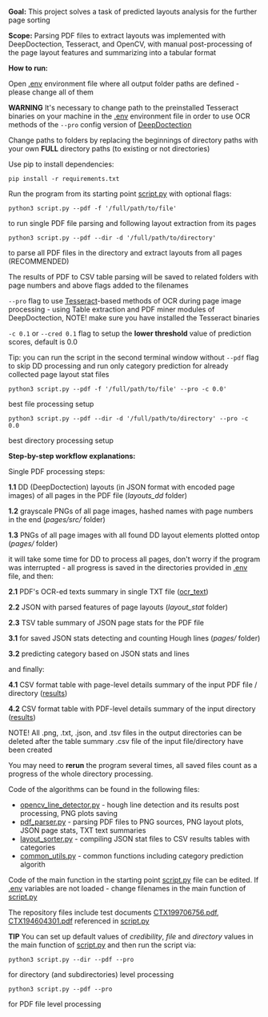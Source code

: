 **Goal:** This project solves a task of predicted layouts analysis for the further page sorting

**Scope:** Parsing PDF files to extract layouts was implemented with DeepDoctection, Tesseract, and OpenCV, with 
manual post-processing of the page layout features and summarizing into a tabular format

**How to run:**

Open [.env](.env) environment file where all output folder paths are defined - please change all of them

**WARNING** It's necessary to change path to the preinstalled Tesseract binaries on your machine in the [.env](.env) 
environment file in order to use OCR methods of the ``--pro`` config version of [DeepDoctection](https://github.com/deepdoctection/deepdoctection)

Change paths to folders by replacing the beginnings of directory paths with your own **FULL** directory paths (to 
existing or not directories)

Use pip to install dependencies:

    pip install -r requirements.txt

Run the program from its starting point [script.py](script.py) with optional flags:

    python3 script.py --pdf -f '/full/path/to/file'
to run single PDF file parsing and following layout extraction from its pages

    python3 script.py --pdf --dir -d '/full/path/to/directory' 
to parse all PDF files in the directory and extract layouts from all pages (RECOMMENDED)

The results of PDF to CSV table parsing will be saved to related folders with page numbers and above flags added to the filenames 

``--pro`` flag to use [Tesseract](https://github.com/tesseract-ocr/tesseract)-based methods of OCR during page image processing - 
using Table extraction and PDF miner modules of DeepDoctection, NOTE! make sure you have installed the Tesseract binaries

``-c 0.1`` or ``--cred 0.1`` flag to setup the **lower threshold** value of prediction scores, default is 0.0

Tip: you can run the script in the second terminal window without ``--pdf`` flag to skip DD processing and run only 
category prediction for already collected page layout stat files

    python3 script.py --pdf -f '/full/path/to/file' --pro -c 0.0' 
best file processing setup

    python3 script.py --pdf --dir -d '/full/path/to/directory' --pro -c 0.0
best directory processing setup


**Step-by-step workflow explanations:**

Single PDF processing steps:

**1.1**     DD (DeepDoctection) layouts (in JSON format with encoded page images) of all pages in the PDF file (_layouts_dd_ folder) 

**1.2**     grayscale PNGs of all page images, hashed names with page numbers in the end (_pages/src/<filename>_ folder)

**1.3**     PNGs of all page images with all found  DD layout elements plotted ontop (_pages/<filename>_ folder)

it will take some time for DD to process all pages, don't worry if the program 
was interrupted - all progress is saved in the directories provided in [.env](.env) file, and then:

**2.1**     PDF's OCR-ed texts summary in single TXT file ([ocr_text](ocr_text)) 

**2.2**     JSON with parsed features of page layouts (_layout_stat_ folder)

**2.3**     TSV table summary of JSON page stats for the PDF file
 
**3.1**     for saved JSON stats detecting and counting Hough lines (_pages/<filename>_ folder)

**3.2**     predicting category based on JSON stats and lines 

and finally:

**4.1**     CSV format table with page-level details summary of the input PDF file / directory ([results](results))

**4.2**     CSV format table with PDF-level details summary of the input directory ([results](results))

NOTE! All .png, .txt, .json, and .tsv files in the output directories can be deleted after the table summary .csv file 
of the input file/directory have been created

You may need to **rerun** the program several times, all saved files count as a progress of the whole directory processing. 

Code of the algorithms can be found in the following files:

- [opencv_line_detector.py](opencv_line_detector.py) - hough line detection and its results post processing, PNG plots saving
- [pdf_parser.py](pdf_parser.py) - parsing PDF files to PNG sources, PNG layout plots, JSON page stats, TXT text summaries 
- [layout_sorter.py](layout_sorter.py) - compiling JSON stat files to CSV results tables with categories
- [common_utils.py](common_utils.py) - common functions including category prediction algorith

Code of the main function in the starting point [script.py](script.py) file can be edited. 
If [.env](.env) variables are not loaded - change filenames in the main function of [script.py](script.py)

The repository files include test documents [CTX199706756.pdf](CTX199706756.pdf), [CTX194604301.pdf](CTX194604301.pdf) 
referenced in [script.py](script.py)

**TIP** You can set up default values of _credibility_, _file_ and _directory_ values in the main function of
[script.py](script.py) and then run the script via:

    python3 script.py --dir --pdf --pro
for directory (and subdirectories) level processing

    python3 script.py --pdf --pro
for PDF file level processing
